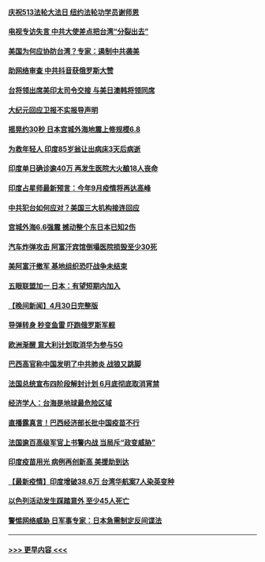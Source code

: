 #### [庆祝513法轮大法日 纽约法轮功学员谢师恩](../pages/prog202/a103108805.md?t=05020552) 
#### [电视专访失言 中共大使差点把台湾“分裂出去”](../pages/prog202/a103108742.md?t=05020552) 
#### [美国为何应协防台湾？专家：遏制中共袭美](../pages/prog202/a103108696.md?t=05020552) 
#### [助网络审查 中共抖音获俄罗斯大赞](../pages/prog202/a103108626.md?t=05020552) 
#### [台将领出席美印太司令交接 与美日澳韩将领同席](../pages/prog202/a103108666.md?t=05020552) 
#### [大纪元回应卫报不实报导声明](../pages/prog202/a103108633.md?t=05020552) 
#### [摇晃约30秒 日本宫城外海地震上修规模6.8](../pages/prog202/a103108477.md?t=05020552) 
#### [为救年轻人 印度85岁翁让出病床3天后病逝](../pages/prog202/a103108457.md?t=05020552) 
#### [印度单日确诊逾40万 再发生医院大火酿18人丧命](../pages/prog202/a103108440.md?t=05020552) 
#### [印度占星师最新预言：今年9月疫情将再达高峰](../pages/prog202/a103108368.md?t=05020552) 
#### [中共犯台如何应对？美国三大机构接连回应](../pages/prog202/a103108423.md?t=05020552) 
#### [宫城外海6.6强震 撼动整个东日本已知2伤](../pages/prog202/a103108347.md?t=05020552) 
#### [汽车炸弹攻击 阿富汗宾馆倒塌医院损毁至少30死](../pages/prog202/a103108389.md?t=05020552) 
#### [美阿富汗撤军 基地组织恐吓战争未结束](../pages/prog202/a103108030.md?t=05020552) 
#### [五眼联盟加一 日本：有望短期内加入](../pages/prog202/a103108083.md?t=05020552) 
#### [【晚间新闻】4月30日完整版](../pages/prog202/a103108327.md?t=05020552) 
#### [导弹转身 秒变鱼雷 吓跑俄罗斯军舰](../pages/prog202/a103108064.md?t=05020552) 
#### [欧洲渐醒 意大利计划取消华为参与5G](../pages/prog202/a103108199.md?t=05020552) 
#### [巴西高官称中国发明了中共肺炎 战狼又跳脚](../pages/prog202/a103108063.md?t=05020552) 
#### [法国总统宣布四阶段解封计划 6月底彻底取消宵禁](../pages/prog202/a103108070.md?t=05020552) 
#### [经济学人：台海是地球最危险区域](../pages/prog202/a103108131.md?t=05020552) 
#### [直播露真言！巴西经济部长批中国疫苗不行](../pages/prog202/a103108096.md?t=05020552) 
#### [法国逾百高级军官上书警内战 当局斥“政变威胁”](../pages/prog202/a103108017.md?t=05020552) 
#### [印度疫苗用光 病例再创新高 美援助到达](../pages/prog202/a103108054.md?t=05020552) 
#### [【最新疫情】印度增破38.6万 台湾华航案7人染英变种](../pages/prog202/a103108035.md?t=05020552) 
#### [以色列活动发生踩踏意外 至少45人死亡](../pages/prog202/a103107919.md?t=05020552) 
#### [警惕网络威胁 日军事专家：日本急需制定反间谍法](../pages/prog202/a103107912.md?t=05020552) 

----
#### [ >>> 更早内容 <<< ](../indexes/prog202-earlier.md)
